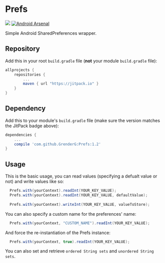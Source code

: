 # Prefs
[![](https://jitpack.io/v/GrenderG/Prefs.svg)](https://jitpack.io/#GrenderG/Prefs) [![Android Arsenal](https://img.shields.io/badge/Android%20Arsenal-Prefs-brightgreen.svg?style=flat)](https://android-arsenal.com/details/1/3570)

Simple Android SharedPreferences wrapper.

Repository
--

Add this in your root `build.gradle` file (**not** your module `build.gradle` file):

```gradle
allprojects {
	repositories {
		...
		maven { url "https://jitpack.io" }
	}
}
```

Dependency
--

Add this to your module's `build.gradle` file (make sure the version matches the JitPack badge above):

```gradle
dependencies {
	...
	compile 'com.github.GrenderG:Prefs:1.2'
}
```

Usage
--
This is the basic usage, you can read values (specifying a defualt value or not) and write values like so:
``` java
  Prefs.with(yourContext).readInt(YOUR_KEY_VALUE);
  Prefs.with(yourContext).readInt(YOUR_KEY_VALUE, defaultValue);
  
  Prefs.with(yourContext).writeInt(YOUR_KEY_VALUE, valueToStore);
```
You can also specify a custom name for the preferences' name:
``` java
  Prefs.with(yourContext, "CUSTOM_NAME").readInt(YOUR_KEY_VALUE);
```
And force the re-instantiation of the Prefs instance:
``` java
  Prefs.with(yourContext, true).readInt(YOUR_KEY_VALUE);
```
You can also set and retrieve `ordered String sets` and `unordered String sets`.
